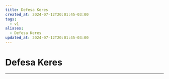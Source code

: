 ```yaml
---
title: Defesa Keres
created_at: 2024-07-12T20:01:45-03:00
tags:
  - v1
aliases:
  - Defesa Keres
updated_at: 2024-07-12T20:01:45-03:00
---
```

# Defesa Keres
---

